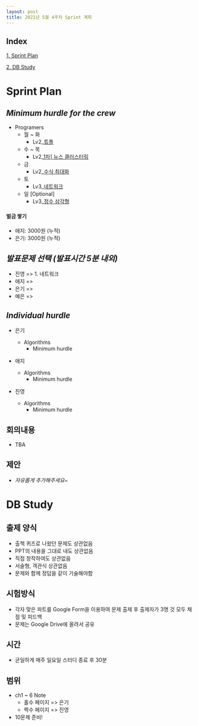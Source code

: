 ```yaml
---
layout: post
title: 2021년 5월 4주차 Sprint 계획
---
```


## Index

[1. Sprint Plan](#Sprint-Plan)

[2. DB Study](#DB-Study)

# Sprint Plan

## _Minimum hurdle for the crew_

- Programers
  - 월 ~ 화
    - Lv2\_[튜플](https://programmers.co.kr/learn/courses/30/lessons/64065)
  - 수 ~ 목
    - Lv2\_[1차\] 뉴스 클러스터링](https://programmers.co.kr/learn/courses/30/lessons/17677)
  - 금
    - Lv2\_[수식 최대화](https://programmers.co.kr/learn/courses/30/lessons/67257)
  - 토
    - Lv3\_[네트워크](https://programmers.co.kr/learn/courses/30/lessons/43162)
  - 일 [Optional]
    - Lv3\_[정수 삼각형](https://programmers.co.kr/learn/courses/30/lessons/43105)

#### 벌금 쌓기

- 애지: 3000원 (누적)
- 은기: 3000원 (누적)

## _발표문제 선택 (발표시간 5분 내외)_

- 진영 => 1. 네트워크
- 애지 => 
- 은기 =>
- 예은 => 

## _Individual hurdle_

- 은기

  - Algorithms
    - Minimum hurdle

- 애지

  - Algorithms
    - Minimum hurdle

- 진영

  - Algorithms
    - Minimum hurdle

## 회의내용

- TBA

## 제안

- _자유롭게 추가해주세요~_

# DB Study

## 출제 양식

- 출첵 퀴즈로 나왔던 문제도 상관없음
- PPT의 내용을 그대로 내도 상관없음
- 직접 창작하여도 상관없음
- 서술형, 객관식 상관없음
- 문제와 함께 정답을 같이 기술해야함

## 시험방식

- 각자 맞은 파트를 Google Form을 이용하여 문제 출제 후 출제자가 3명 것 모두 채점 및 피드백
- 문제는 Google Drive에 올려서 공유

## 시간

- 균일하게 매주 일요일 스터디 종료 후 30분

## 범위

- ch1 ~ 6 Note
  - 홀수 페이지 => 은기
  - 짝수 페이지 => 진영
- 10문제 준비!